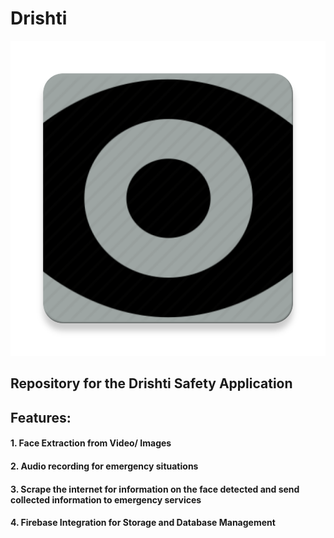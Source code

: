 # Drishti

![Drishti_Icon](https://github.com/divyanshusharma1709/HackTillEnd/blob/master/HackTillEnd/app/src/main/ic_launcher-web.png)

## Repository for the Drishti Safety Application

## Features:
#### 1. Face Extraction from Video/ Images
#### 2. Audio recording for emergency situations
#### 3. Scrape the internet for information on the face detected and send collected information to emergency services
#### 4. Firebase Integration for Storage and Database Management
